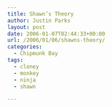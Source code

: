 ```yaml
---
title: Shawn’s Theory
author: Justin Parks
layout: post
date: 2006-01-07T02:44:33+00:00
url: /2006/01/06/shawns-theory/
categories:
  - Chipmunk Bay
tags:
  - cloney
  - monkey
  - ninja
  - shawn

---
```

